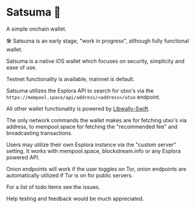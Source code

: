 # Satsuma 🍊
A simple onchain wallet.

🛠 Satsuma is an early stage, "work in progress", although fully functional wallet. 

Satsuma is a native iOS wallet which focuses on security, simplicity and ease of use.

Testnet functionality is available, mainnet is default.

Satsuma utilizes the Esplora API to search for utxo's via the `https://mempool.space/api/address/<address>/utxo` endpoint.

All other wallet functionality is powered by [Libwally-Swift](https://github.com/Sjors/libwally-swift). 

The only network commands the wallet makes are for fetching utxo's via address, to mempool.space for fetching the "recommended fee" and broadcasting transactions.

Users may utilize their own Esplora instance via the "custom server" setting. It works with mempool.space, blockstream.info or any Esplora powered API.

Onion endpoints will work if the user toggles on Tor, onion endpoints are automatically utilized if Tor is on for public servers.

For a list of todo items see the issues.

Help testing and feedback would be much appreciated.



